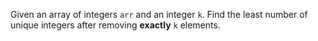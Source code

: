 Given an array of integers `arr` and an integer `k`. Find the least number of unique integers after removing **exactly** `k` elements.